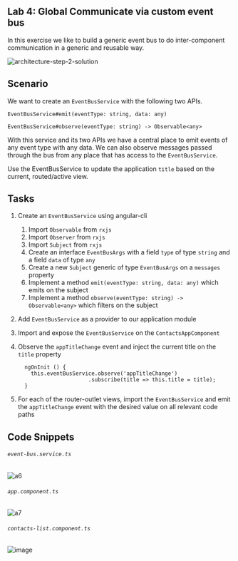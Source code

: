 ## Lab 4: Global Communicate via custom event bus

In this exercise we like to build a generic event bus to do inter-component communication in a generic and reusable way.

![architecture-step-2-solution](https://cloud.githubusercontent.com/assets/210413/17643463/96900852-6130-11e6-8e1f-7e116b99f9c8.png)

## Scenario

We want to create an `EventBusService` with the following two APIs.

`EventBusService#emit(eventType: string, data: any)`

`EventBusService#observe(eventType: string) -> Observable<any>`

With this service and its two APIs we have a central place to emit events of any event type with any data. We can also observe messages passed through the bus from any place that has access to the `EventBusService`.

Use the EventBusService to update the application `title` based on the current, routed/active view.
## Tasks

1. Create an `EventBusService` using angular-cli
	1. Import `Observable` from `rxjs`
	2. Import `Observer` from `rxjs`
	3. Import `Subject` from `rxjs`
	4. Create an interface `EventBusArgs` with a field `type` of type `string` and a field `data` of type `any`
	5. Create a new `Subject` generic of type `EventBusArgs` on a `messages` property
	6. Implement a method `emit(eventType: string, data: any)` which emits on the subject
	7. Implement a method `observe(eventType: string) -> Observable<any>` which filters on the subject
	
9. Add `EventBusService` as a provider to our application module
10. Import and expose the `EventBusService` on the `ContactsAppComponent`
11. Observe the `appTitleChange` event and inject the current title on the `title` property
    ```
      ngOnInit () {
        this.eventBusService.observe('appTitleChange')
                          .subscribe(title => this.title = title);
      }
    ```
12. For each of the router-outlet views, import the `EventBusService` and emit the `appTitleChange` event with the desired value on all relevant code paths


## Code Snippets

###### `event-bus.service.ts`

![a6](https://user-images.githubusercontent.com/210413/46903735-9122e680-cf35-11e8-9512-68e0b588462d.jpg)


###### `app.component.ts`

![a7](https://user-images.githubusercontent.com/210413/46903766-0d1d2e80-cf36-11e8-830e-e70d3c3171aa.jpg)

###### `contacts-list.component.ts`

![image](https://user-images.githubusercontent.com/210413/54007668-c6bbbb00-41c7-11e9-89b2-44372cddfe13.png)


